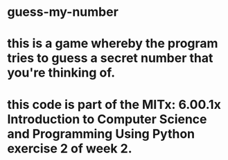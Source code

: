 # guess-my-number
# this is a game whereby the program tries to guess a secret number that you're thinking of. 
# this code is part of the MITx: 6.00.1x Introduction to Computer Science and Programming Using Python exercise 2 of week 2.
